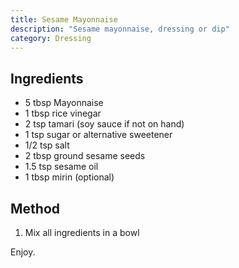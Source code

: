 ```yaml
---
title: Sesame Mayonnaise
description: "Sesame mayonnaise, dressing or dip"
category: Dressing
---
```


## Ingredients

- 5 tbsp Mayonnaise
- 1 tbsp rice vinegar
- 2 tsp tamari (soy sauce if not on hand)
- 1 tsp sugar or alternative sweetener
- 1/2 tsp salt
- 2 tbsp ground sesame seeds
- 1.5 tsp sesame oil
- 1 tbsp mirin (optional)

## Method

1. Mix all ingredients in a bowl

Enjoy.
